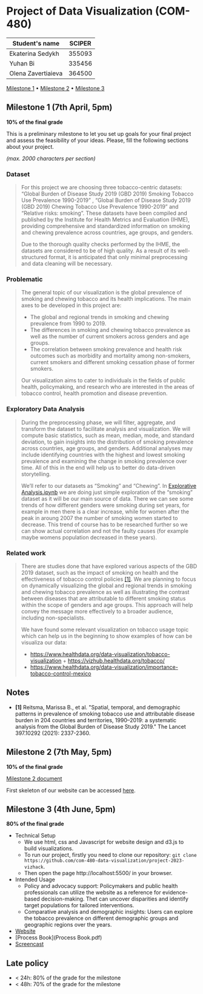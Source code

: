 # Project of Data Visualization (COM-480)

| Student's name | SCIPER |
| -------------- | ------ |
| Ekaterina Sedykh | 355093 |
| Yuhan Bi | 335456 |
| Olena Zavertiaieva | 364500 |

[Milestone 1](#milestone-1) • [Milestone 2](#milestone-2) • [Milestone 3](#milestone-3)

## Milestone 1 (7th April, 5pm)

**10% of the final grade**

This is a preliminary milestone to let you set up goals for your final project and assess the feasibility of your ideas.
Please, fill the following sections about your project.

*(max. 2000 characters per section)*

### Dataset

> For this project we are choosing three tobacco-centric datasets:  “Global Burden of Disease Study 2019 (GBD 2019) Smoking Tobacco Use Prevalence 1990-2019” ,  “Global Burden of Disease Study 2019 (GBD 2019) Chewing Tobacco Use Prevalence 1990-2019” and “Relative risks: smoking”. These datasets have been compiled and published by the Institute for Health Metrics and Evaluation (IHME), providing comprehensive and standardized information on smoking and chewing prevalence across countries, age groups, and genders. 
>
> Due to the thorough quality checks performed by the IHME, the datasets are considered to be of high quality. As a result of its well-structured format, it is anticipated that only minimal preprocessing and data cleaning will be necessary.


### Problematic

> The general topic of our visualization is the global prevalence of smoking and chewing tobacco and its health implications. The main axes to be developed in this project are:
> - The global and regional trends in smoking and chewing prevalence from 1990 to 2019.
> - The differences in smoking and chewing tobacco prevalence as well as the number of current smokers across genders and age groups.
> - The correlation between smoking prevalence and health risk outcomes such as morbidity and mortality among non-smokers, current smokers and different smoking cessation phase of former smokers.
>
> Our visualization aims to cater to individuals in the fields of public health, policymaking, and research who are interested in the areas of tobacco control, health promotion and disease prevention.


### Exploratory Data Analysis

> During the preprocessing phase, we will filter, aggregate, and transform the dataset to facilitate analysis and visualization. We will compute basic statistics, such as mean, median, mode, and standard deviation, to gain insights into the distribution of smoking prevalence across countries, age groups, and genders. Additional analyses may include identifying countries with the highest and lowest smoking prevalence and examining the change in smoking prevalence over time. All of this in the end will help us to better do data-driven storytelling.
>
> We’ll refer to our datasets as “Smoking” and “Chewing”. In [Explorative Analysis.ipynb](https://github.com/com-480-data-visualization/project-2023-vizhack/blob/master/Explorative%20Analysis.ipynb) we are doing just simple exploration of the “smoking” dataset as it will be our main source of data. There we can see some trends of how different genders were smoking during set years, for example in men there is a clear increase, while for women after the peak in aroung 2007 the number of smoking women started to decrease. This trend of course has to be researched further so we can show actual correlation and not the faulty causes (for example maybe womens population decreased in these years). 

### Related work


> There are studies done that have explored various aspects of the GBD 2019 dataset, such as the impact of smoking on health and the effectiveness of tobacco control policies [[1]](#Notes). We are planning to focus on dynamically visualizing the global and regional trends in smoking and chewing tobacco prevalence as well as illustrating the contrast between diseases that are attributable to different smoking status within the scope of genders and age groups. This approach will help convey the message more effectively to a broader audience, including non-specialists.
> 
> 
>  
> We have found some relevant visualization on tobacco usage topic which can help us in the beginning to show examples of how can be visualiza our data:
> - https://www.healthdata.org/data-visualization/tobacco-visualization + https://vizhub.healthdata.org/tobacco/
> - https://www.healthdata.org/data-visualization/importance-tobacco-control-mexico


## Notes

* **[1]** Reitsma, Marissa B., et al. "Spatial, temporal, and demographic patterns in prevalence of smoking tobacco use and attributable disease burden in 204 countries and territories, 1990–2019: a systematic analysis from the Global Burden of Disease Study 2019." The Lancet 397.10292 (2021): 2337-2360. 

## Milestone 2 (7th May, 5pm)

**10% of the final grade**

[Milestone 2 document](Milestone2.pdf)

First skeleton of our website can be accessed [here](https://com-480-data-visualization.github.io/project-2023-vizhack/).


## Milestone 3 (4th June, 5pm)

**80% of the final grade**

* Technical Setup
  * We use html, css and Javascript for website design and d3.js to build visualizations.
  * To run our project, firstly you need to clone our repository: ```git clone https://github.com/com-480-data-visualization/project-2023-vizhack```.
  * Then open the page http://localhost:5500/ in your browser.
* Intended Usage
  * Policy and advocacy support: Policymakers and public health professionals can utilize the website as a reference for evidence-based decision-making. Thet can uncover disparities and identify target populations for tailored interventions.
  * Comparative analysis and demographic insights: Users can explore the tobacco prevalence on different demographic groups and geographic regions over the years.
* [Website](https://com-480-data-visualization.github.io/project-2023-vizhack/)
* [Process Book](Process Book.pdf)
* [Screencast](https://youtu.be/sdlCMOrwBvM)

## Late policy

- < 24h: 80% of the grade for the milestone
- < 48h: 70% of the grade for the milestone

